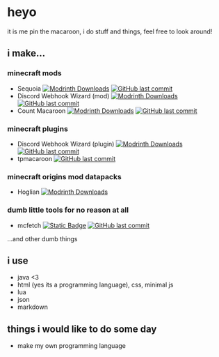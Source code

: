 # heyo

it is me pin the macaroon, i do stuff and things, feel free to look around!

## i make...

### minecraft mods

- Sequoia [![Modrinth Downloads](https://img.shields.io/modrinth/dt/GYYIncFH?logo=modrinth&logoColor=%2300AF5C&style=plastic)](https://modrinth.com/mod/GYYIncFH) [![GitHub last commit](https://img.shields.io/github/last-commit/pinmacaroon/sequoia?display_timestamp=committer&logo=github&logoColor=%23181717&style=plastic)](https://github.com/pinmacaroon/sequoia)
- Discord Webhook Wizard (mod) [![Modrinth Downloads](https://img.shields.io/modrinth/dt/qJ9ZfKma?logo=modrinth&logoColor=%2300AF5C&style=plastic)](https://modrinth.com/plugin/qJ9ZfKma) [![GitHub last commit](https://img.shields.io/github/last-commit/pinmacaroon/hook?display_timestamp=committer&logo=github&logoColor=%23181717&style=plastic)](https://github.com/pinmacaroon/hook)
- Count Macaroon [![Modrinth Downloads](https://img.shields.io/modrinth/dt/CUiM3UU7?logo=modrinth&logoColor=%2300AF5C&style=plastic)](https://modrinth.com/mod/CUiM3UU7) [![GitHub last commit](https://img.shields.io/github/last-commit/pinmacaroon/countmacaroon?display_timestamp=committer&logo=github&logoColor=%23181717&style=plastic)](https://github.com/pinmacaroon/countmacaroon)

### minecraft plugins

- Discord Webhook Wizard (plugin) [![Modrinth Downloads](https://img.shields.io/modrinth/dt/qJ9ZfKma?logo=modrinth&logoColor=%2300AF5C&style=plastic)](https://modrinth.com/plugin/qJ9ZfKma) [![GitHub last commit](https://img.shields.io/github/last-commit/pinmacaroon/dchookspigot?display_timestamp=committer&logo=github&logoColor=%23181717&style=plastic)](https://github.com/pinmacaroon/dchookspigot)
- tpmacaroon [![GitHub last commit](https://img.shields.io/github/last-commit/pinmacaroon/tpmacaroon?display_timestamp=committer&logo=github&logoColor=%23181717&style=plastic)](https://github.com/pinmacaroon/tpmacaroon)

### minecraft origins mod datapacks

- Hoglian [![Modrinth Downloads](https://img.shields.io/modrinth/dt/hl9RroYk?logo=modrinth&logoColor=%2300AF5C&style=plastic)](https://modrinth.com/project/hl9RroYk)

### dumb little tools for no reason at all

- mcfetch [![Static Badge](https://img.shields.io/badge/mcfetch-visit_from_browser-green?style=plastic)](https://pinmacaroon.github.io/mcfetch) [![GitHub last commit](https://img.shields.io/github/last-commit/pinmacaroon/mcfetch?display_timestamp=committer&logo=github&logoColor=%23181717&style=plastic)](https://github.com/pinmacaroon/mcfetch)

...and other dumb things

## i use

- java <3
- html (yes its a programming language), css, minimal js
- lua
- json
- markdown

## things i would like to do some day

- make my own programming language
